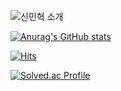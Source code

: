 ![신민혁 소개](https://capsule-render.vercel.app/api?type=waving&height=300&color=gradient&text=안녕하세요%20신민혁입니다.&fontAlign=50)


[![Anurag's GitHub stats](https://github-readme-stats.vercel.app/api?username=MinTrue)](https://github.com/MinTrue/MinTrue/github-readme-stats)

[![Hits](https://hits.seeyoufarm.com/api/count/incr/badge.svg?url=https%3A%2F%2Fgithub.com%2FMinTrue%2F&count_bg=%2379C83D&title_bg=%23555555&icon=&icon_color=%23E7E7E7&title=hits&edge_flat=false)](https://hits.seeyoufarm.com)


[![Solved.ac Profile](http://mazassumnida.wtf/api/v2/generate_badge?boj=MinTrue)](https://solved.ac/MinTrue/)
